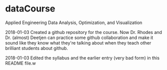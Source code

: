 # dataCourse
Applied Engineering Data Analysis, Optimization, and Visualization

2018-01-03 
Created a github repository for the course. Now Dr. Rhodes and Dr. (almost) Deetjen can practice some github collaboration and make it sound like they know what they're talking about when they teach other brilliant students about github.

2018-01-03
Edited the syllabus and the earlier entry (very bad form) in this README file.w